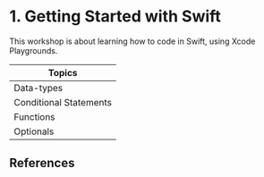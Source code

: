 # 1. Getting Started with Swift

This workshop is about learning how to code in Swift, using Xcode Playgrounds.

| Topics                 |
| ---------------------- |
| Data-types             |
| Conditional Statements |
| Functions              |
| Optionals              |

## References